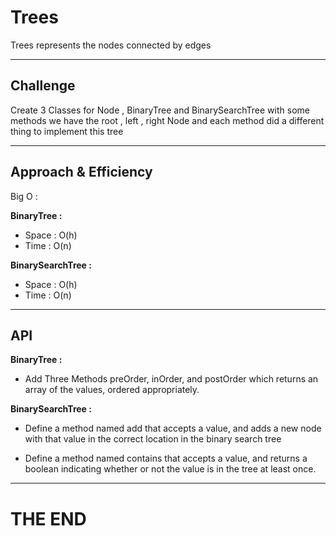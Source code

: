 # Trees

Trees represents the nodes connected by edges

---

## Challenge

Create 3 Classes for Node , BinaryTree and BinarySearchTree with some methods 
we have the root , left , right Node and each method did a different thing to implement this tree 

---

## Approach & Efficiency

Big O :

**BinaryTree :**

- Space : O(h)
- Time : O(n)

**BinarySearchTree :**

- Space : O(h)
- Time : O(n)

---

## API

**BinaryTree :**

- Add Three Methods preOrder, inOrder, and postOrder which returns an array of the values, ordered appropriately.


**BinarySearchTree :**

- Define a method named add that accepts a value, and adds a new node with that value in the correct location in the binary search tree

- Define a method named contains that accepts a value, and returns a boolean indicating whether or not the value is in the tree at least once.

---

# THE END